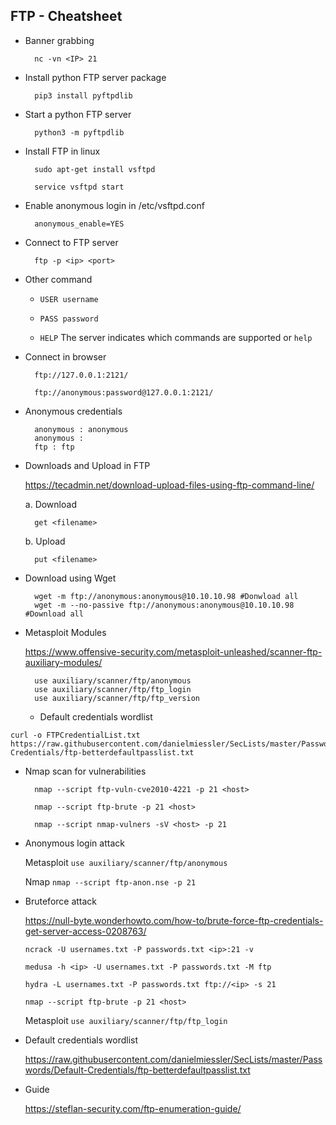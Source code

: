 ## FTP - Cheatsheet

- Banner grabbing

		nc -vn <IP> 21
		
- Install python FTP server package

		pip3 install pyftpdlib

- Start a python FTP server

		python3 -m pyftpdlib

- Install FTP in linux
	
		sudo apt-get install vsftpd
		
		service vsftpd start
		
- Enable anonymous login in /etc/vsftpd.conf

		anonymous_enable=YES
	
- Connect to FTP server

		ftp -p <ip> <port>
		
- Other command

	-   `USER username`
    
	-   `PASS password`
    
	-   `HELP` The server indicates which commands are supported or `help`
		
- Connect in browser

		ftp://127.0.0.1:2121/
		
		ftp://anonymous:password@127.0.0.1:2121/
		
- Anonymous credentials

		anonymous : anonymous 
		anonymous : 
		ftp : ftp
	
- Downloads and Upload in FTP
	
	https://tecadmin.net/download-upload-files-using-ftp-command-line/
	
	a. Download
	
		get <filename>
		
	b. Upload
	
		put <filename>
		
- Download using Wget

		wget -m ftp://anonymous:anonymous@10.10.10.98 #Donwload all
		wget -m --no-passive ftp://anonymous:anonymous@10.10.10.98 #Download all

- Metasploit Modules

	https://www.offensive-security.com/metasploit-unleashed/scanner-ftp-auxiliary-modules/
	
		use auxiliary/scanner/ftp/anonymous
		use auxiliary/scanner/ftp/ftp_login
		use auxiliary/scanner/ftp/ftp_version
	
	- Default credentials wordlist
	
```
curl -o FTPCredentialList.txt https://raw.githubusercontent.com/danielmiessler/SecLists/master/Passwords/Default-Credentials/ftp-betterdefaultpasslist.txt
```
	
- Nmap scan for vulnerabilities

		nmap --script ftp-vuln-cve2010-4221 -p 21 <host>
		
		nmap --script ftp-brute -p 21 <host>
		
		nmap --script nmap-vulners -sV <host> -p 21

- Anonymous login attack

	Metasploit 
	`use auxiliary/scanner/ftp/anonymous`
	
	Nmap 
	`nmap --script ftp-anon.nse -p 21`
		
- Bruteforce attack

	https://null-byte.wonderhowto.com/how-to/brute-force-ftp-credentials-get-server-access-0208763/
	
	`ncrack -U usernames.txt -P passwords.txt <ip>:21 -v`
	
	`medusa -h <ip> -U usernames.txt -P passwords.txt -M ftp`
	
	`hydra -L usernames.txt -P passwords.txt ftp://<ip> -s 21`
	
	`nmap --script ftp-brute -p 21 <host>`
	
	Metasploit 
	`use auxiliary/scanner/ftp/ftp_login`
		
- Default credentials wordlist

	https://raw.githubusercontent.com/danielmiessler/SecLists/master/Passwords/Default-Credentials/ftp-betterdefaultpasslist.txt
	
- Guide

	https://steflan-security.com/ftp-enumeration-guide/
		
